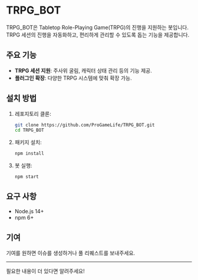 # TRPG_BOT

TRPG_BOT은 Tabletop Role-Playing Game(TRPG)의 진행을 지원하는 봇입니다. TRPG 세션의 진행을 자동화하고, 편리하게 관리할 수 있도록 돕는 기능을 제공합니다.

## 주요 기능
- **TRPG 세션 지원**: 주사위 굴림, 캐릭터 상태 관리 등의 기능 제공.
- **플러그인 확장**: 다양한 TRPG 시스템에 맞춰 확장 가능.

## 설치 방법

1. 레포지토리 클론:
    ```bash
    git clone https://github.com/ProGameLife/TRPG_BOT.git
    cd TRPG_BOT
    ```

2. 패키지 설치:
    ```bash
    npm install
    ```

3. 봇 실행:
    ```bash
    npm start
    ```

## 요구 사항
- Node.js 14+
- npm 6+

## 기여
기여를 원하면 이슈를 생성하거나 풀 리퀘스트를 보내주세요.

---

필요한 내용이 더 있다면 알려주세요!
